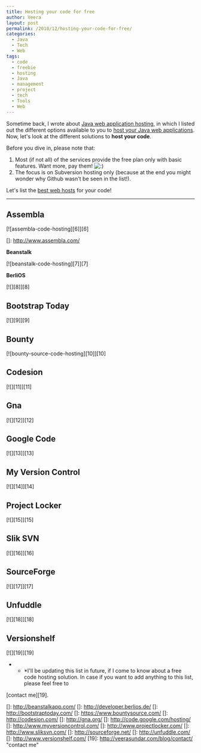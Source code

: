 ```yaml
---
title: Hosting your code for free
author: Veera
layout: post
permalink: /2010/12/hosting-your-code-for-free/
categories:
  - Java
  - Tech
  - Web
tags:
  - code
  - freebie
  - hosting
  - Java
  - management
  - project
  - tech
  - Tools
  - Web
---
```


Sometime back, I wrote about [Java web application hosting][1], in which I listed out the different options available to you to [host your Java web applications][2]. Now, let's look at the different solutions to **host your code**.

 [1]: http://veerasundar.com/blog/2009/12/hosting-java-applications-in-the-web/ "Java web hosting"
 [2]: http://veerasundar.com/blog/2009/12/hosting-java-applications-in-the-web/ "java web hosting"

Before you dive in, please note that:

1.  Most (if not all) of the services provide the free plan only with basic features. Want more, pay them! ![:)][3] 
2.  The focus is on Subversion hosting only (because at the end you might wonder why Github wasn't be seen in the list!).

 [3]: http://veerasundar.com/blog/wp-includes/images/smilies/icon_smile.gif

Let's list the [best web hosts][4] for your code!

 [4]: http://www.hostingobserver.com/ "Hosting Observer - Your Guide to Finding the Best Web Host Online"

* * *

## Assembla

[![assembla-code-hosting][6]][6]

 []: http://www.assembla.com/

**Beanstalk**

[![beanstalk-code-hosting][7]][7]

**BerliOS**

[![][8]][8]

## Bootstrap Today

[![][9]][9]

## Bounty

[![bounty-source-code-hosting][10]][10]

## Codesion

[![][11]][11]

## Gna

[![][12]][12]

## Google Code

[![][13]][13]

## My Version Control

[![][14]][14]

## Project Locker

[![][15]][15]

## Slik SVN

[![][16]][16]

## SourceForge

[![][17]][17]

## Unfuddle

[![][18]][18]

## Versionshelf

[![][19]][19]

* * *I'll be updating this list in future, if I come to know about a free code hosting solution. In case if you want to add anything to this list, please feel free to 

[contact me][19].

 []: http://beanstalkapp.com/
 []: http://developer.berlios.de/
 []: http://bootstraptoday.com/
 []: https://www.bountysource.com/
 []: http://codesion.com/
 []: http://gna.org/
 []: http://code.google.com/hosting/
 []: http://www.myversioncontrol.com/
 []: http://www.projectlocker.com/
 []: http://www.sliksvn.com/
 []: http://sourceforge.net/
 []: http://unfuddle.com/
 []: http://www.versionshelf.com/
 [19]: http://veerasundar.com/blog/contact/ "contact me"